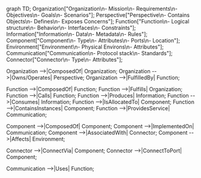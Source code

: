 graph TD;
  Organization["Organization\n- Mission\n- Requirements\n- Objectives\n- Goals\n- Scenarios"];
  Perspective["Perspective\n- Contains Objects\n- Defines\n- Exposes Concerns"];
  Function["Function\n- Logical structure\n- Behavior\n- Interfaces\n- Constraints"];
  Information["Information\n- Data\n- Metadata\n- Rules"];
  Component["Component\n- Type\n- Attributes\n- Ports\n- Location"];
  Environment["Environment\n- Physical Environs\n- Attributes"];
  Communication["Communication\n- Protocol stack\n- Standards"];
  Connector["Connector\n- Type\n- Attributes"];

  Organization -->|ComposedOf| Organization;
  Organization -->|Owns/Operates| Perspective;
  Organization -->|FulfilledBy| Function;

  Function -->|ComposedOf| Function;
  Function -->|Fulfills| Organization;
  Function -->|Calls| Function;
  Function -->|Produces| Information;
  Function -->|Consumes| Information;
  Function -->|IsAllocatedTo| Component;
  Function -->|ContainsInstances| Component;
  Function -->|ProvidesService| Communication;
  
  Component -->|ComposedOf| Component;
  Component -->|ImplementedOn| Communication;
  Component -->|AssociatedWith| Connector;
  Component -->|Affects| Environment;
  
  Connector -->|ConnectVia| Component;
  Connector -->|ConnectToPort| Component;
  
  Communication -->|Uses| Function;
